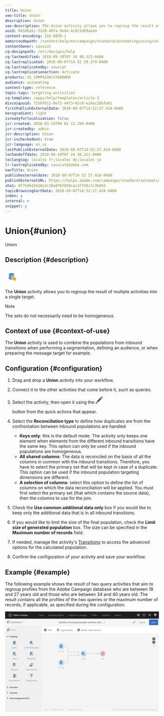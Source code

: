 ```yaml
---
title: Union
seo-title: Union
description: Union
seo-description: The Union activity allows you to regroup the result of multiple activities into a single target.
uuid: 843d6a5c-5328-40fa-9ede-4cd11d89aea9
content-encoding: ISO-8859-1
aemsrcnodepath: /content/help/en/campaign/standard/automating/using/union
contentOwner: sauviat
cq-designpath: /etc/designs/help
cq-lastmodified: 2018-09-10T07 24 48.323-0400
cq-lastreplicated: 2018-09-07T14 52 29.279-0400
cq-lastreplicatedby: sauviat
cq-lastreplicationaction: Activate
products: SG_CAMPAIGN/STANDARD
audience: automating
content-type: reference
topic-tags: targeting-activities
cq-template: /apps/help/templates/article-3
discoiquuid: 7259f612-0e72-44f3-81c0-e14ac26bfe81
firstPublishExternalDate: 2018-09-07T14:52:27.418-0400
herogradient: light
isreadyforlocalization: false
jcr-created: 2018-03-15T09 02 12.356-0400
jcr-createdby: admin
jcr-description: Union
jcr-ischeckedout: true
jcr-language: en_us
lastPublishExternalDate: 2018-09-07T14:52:27.418-0400
lochandoffdate: 2018-09-10T07 24 48.321-0400
loclangtag: locales fr;locales de;locales ja
lr-lastreplicatedby: sauviat@adobe.com
navTitle: Union
publishexternaldate: 2018-09-07T14 52 27.418-0400
publishExternalURL: https://helpx.adobe.com/campaign/standard/automating/using/union.html
sha1: 0f7546d3418a3c20a976f059cac3ffb9cfc3b85d
topicBrowsingSortDate: 2018-09-07T14:52:27.418-0400
index: y
internal: n
snippet: y
---
```


# Union{#union}

Union

## Description {#description}

![](assets/union.png)

The **Union** activity allows you to regroup the result of multiple activities into a single target.

>[!NOTE]
>
>The sets do not necessarily need to be homogeneous.

## Context of use {#context-of-use}

The **Union** activity is used to combine the populations from inbound transitions when performing a segmentation, defining an audience, or when preparing the message target for example.

## Configuration {#configuration}

1. Drag and drop a **Union** activity into your workflow.
1. Connect it to the other activities that come before it, such as queries.
1. Select the activity, then open it using the  ![](assets/edit_darkgrey-24px.png)

   button from the quick actions that appear.
1. Select the **Reconciliation type** to define how duplicates are from the confrontation between inbound populations are handled:

    * **Keys only**: this is the default mode. The activity only keeps one element when elements from the different inbound transitions have the same key. This option can only be used if the inbound populations are homogeneous.
    * **All shared columns**: The data is reconciled on the basis of all the columns in common with the inbound transitions. Therefore, you have to select the primary set that will be kept in case of a duplicate. This option can be used if the inbound population targeting dimensions are different.
    * **A selection of columns**: select this option to define the list of columns on which the data reconciliation will be applied. You must first select the primary set (that which contains the source data), then the columns to use for the join.

1. Check the **Use common additional data only** box if you would like to keep only the additional data that is in all inbound transitions.
1. If you would like to limit the size of the final population, check the **Limit size of generated population** box. The size can be specified in the **Maximum number of records** field.
1. If needed, manage the activity's [Transitions](../../automating/using/executing-a-workflow.md#managing-an-activity-s-outbound-transitions) to access the advanced options for the calculated population.
1. Confirm the configuration of your activity and save your workflow.

## Example {#example}

The following example shows the result of two query activities that aim to regroup profiles from the Adobe Campaign database who are between 18 and 27 years old and those who are between 34 and 40 years old. The result contains all the profiles of the two queries or the maximum number of records, if applicable, as specified during the configuration.

![](assets/wkf_union_example.png)

